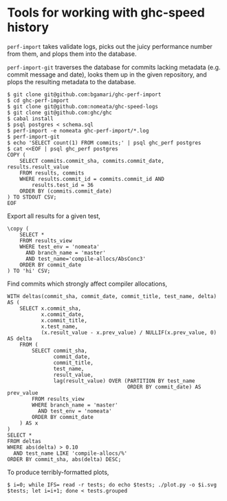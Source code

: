 # Tools for working with ghc-speed history

`perf-import` takes validate logs, picks out the juicy performance number from
them, and plops them into the database.

`perf-import-git` traverses the database for commits lacking metadata (e.g.
commit message and date), looks them up in the given repository, and plops the
resulting metadata to the database.

```
$ git clone git@github.com:bgamari/ghc-perf-import
$ cd ghc-perf-import
$ git clone git@github.com:nomeata/ghc-speed-logs
$ git clone git@github.com:ghc/ghc
$ cabal install
$ psql postgres < schema.sql
$ perf-import -e nomeata ghc-perf-import/*.log
$ perf-import-git
$ echo 'SELECT count(1) FROM commits;' | psql ghc_perf postgres
$ cat <<EOF | psql ghc_perf postgres
COPY (
    SELECT commits.commit_sha, commits.commit_date, results.result_value
    FROM results, commits
    WHERE results.commit_id = commits.commit_id AND
        results.test_id = 36
    ORDER BY (commits.commit_date)
) TO STDOUT CSV;
EOF
```

Export all results for a given test,
```
\copy (
    SELECT *
    FROM results_view
    WHERE test_env = 'nomeata'
      AND branch_name = 'master'
      AND test_name='compile-allocs/AbsConc3'
    ORDER BY commit_date
) TO 'hi' CSV;
```

Find commits which strongly affect compiler allocations,
```
WITH deltas(commit_sha, commit_date, commit_title, test_name, delta) AS (
    SELECT x.commit_sha,
           x.commit_date,
           x.commit_title,
           x.test_name,
           (x.result_value - x.prev_value) / NULLIF(x.prev_value, 0) AS delta
    FROM (
        SELECT commit_sha,
               commit_date,
               commit_title,
               test_name,
               result_value,
               lag(result_value) OVER (PARTITION BY test_name
                                       ORDER BY commit_date) AS prev_value
        FROM results_view
        WHERE branch_name = 'master'
          AND test_env = 'nomeata'
        ORDER BY commit_date
    ) AS x
)
SELECT *
FROM deltas
WHERE abs(delta) > 0.10
  AND test_name LIKE 'compile-allocs/%'
ORDER BY commit_sha, abs(delta) DESC;
```


To produce terribly-formatted plots,
```
$ i=0; while IFS= read -r tests; do echo $tests; ./plot.py -o $i.svg $tests; let i=i+1; done < tests.grouped
```
